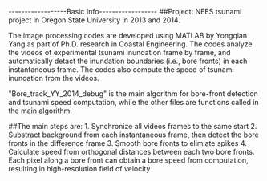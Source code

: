 ------------------Basic Info------------------
##Project: NEES tsunami project in Oregon State University in 2013 and 2014.

The image processing codes are developed using MATLAB by Yongqian Yang as part
of Ph.D. research in Coastal Engineering. The codes analyze the videos of
experimental tsunami inundation frame by frame, and automatically detact the
inundation boundaries (i.e., bore fronts) in each instantaneous frame. The codes
also compute the speed of tsunami inundation from the videos.

"Bore_track_YY_2014_debug" is the main algorithm for bore-front detection and
tsunami speed computation, while the other files are functions called in the main algorithm.

##The main steps are:
      1. Synchronize all videos frames to the same start
      2. Substract background from each instantaneous frame, then detect the bore fronts in the difference frame
      3. Smooth bore fronts to elimiate spikes
      4. Calculate speed from orthogonal distances between each two bore fronts. Each pixel along a bore front can obtain a bore speed from computation, resulting in high-resolution field of velocity

